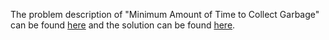 The problem description of "Minimum Amount of Time to Collect Garbage" can be found [here](https://leetcode.com/problems/minimum-amount-of-time-to-collect-garbage/) and the solution can be found [here](https://github.com/aurimas13/Solutions-To-Problems/blob/main/LeetCode/Java%20Solutions/Minimum%20Amount%20of%20Time%20to%20Collect%20Garbage/garbage.java).